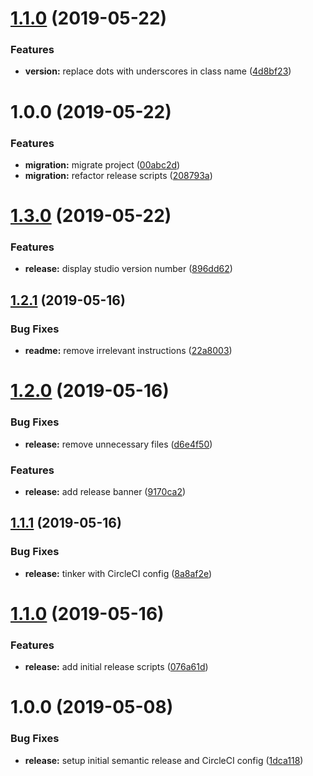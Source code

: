 # [1.1.0](https://github.com/sylviachrystall/studio_69445/compare/v1.0.0...v1.1.0) (2019-05-22)


### Features

* **version:** replace dots with underscores in class name ([4d8bf23](https://github.com/sylviachrystall/studio_69445/commit/4d8bf23))

# 1.0.0 (2019-05-22)


### Features

* **migration:** migrate project ([00abc2d](https://github.com/sylviachrystall/studio_69445/commit/00abc2d))
* **migration:** refactor release scripts ([208793a](https://github.com/sylviachrystall/studio_69445/commit/208793a))

# [1.3.0](https://github.com/sinenonymous/studio_69445/compare/v1.2.1...v1.3.0) (2019-05-22)


### Features

* **release:** display studio version number ([896dd62](https://github.com/sinenonymous/studio_69445/commit/896dd62))

## [1.2.1](https://github.com/sinenonymous/studio_69445/compare/v1.2.0...v1.2.1) (2019-05-16)


### Bug Fixes

* **readme:** remove irrelevant instructions ([22a8003](https://github.com/sinenonymous/studio_69445/commit/22a8003))

# [1.2.0](https://github.com/sinenonymous/studio_69445/compare/v1.1.1...v1.2.0) (2019-05-16)


### Bug Fixes

* **release:** remove unnecessary files ([d6e4f50](https://github.com/sinenonymous/studio_69445/commit/d6e4f50))


### Features

* **release:** add release banner ([9170ca2](https://github.com/sinenonymous/studio_69445/commit/9170ca2))

## [1.1.1](https://github.com/sinenonymous/studio_69445/compare/v1.1.0...v1.1.1) (2019-05-16)


### Bug Fixes

* **release:** tinker with CircleCI config ([8a8af2e](https://github.com/sinenonymous/studio_69445/commit/8a8af2e))

# [1.1.0](https://github.com/sinenonymous/studio_69445/compare/v1.0.0...v1.1.0) (2019-05-16)


### Features

* **release:** add initial release scripts ([076a61d](https://github.com/sinenonymous/studio_69445/commit/076a61d))

# 1.0.0 (2019-05-08)


### Bug Fixes

* **release:** setup initial semantic release and CircleCI config ([1dca118](https://github.com/sinenonymous/studio_69445/commit/1dca118))
